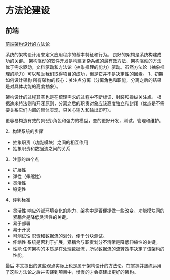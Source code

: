 # 方法论建设

## 前端
[前端架构设计的方法论](https://segmentfault.com/a/1190000016873522?utm_source=tag-newest)

系统的架构设计用来定义应用程序的基本特征和行为。
良好的架构是系统构建成功的关键。
架构驱动的软件开发是构建复杂系统的最有效方法，架构驱动的方法优于需求驱动，文档驱动和方法论（抽象推理的能力）驱动。虽然方法论（抽象推理的能力）可以帮助我们取得项目的成功，但是它并不是决定性的因素。
1、初期如何设计架构
所有架构的核心：关注点分离（分离角色和职能，分离之后的结果是对具体功能的高度抽象）。

架构设计的过程其实也是在梳理需求的过程中不断标识、封装和操纵关注点。
根据迪米特法则和开闭原则，分离之后的职责对象应该高度独立和封闭（优点是不需要关系它们内部的具体实现，只关心输入和输出即可）。

更容易构造有效的(职责)角色和强力的模型，变的更好开发，测试，管理和维护。

2、构建系统的步骤
- 抽象职责（功能模块）之间的相互作用
- 抽象职责和数据流之间的关系

3、注意的四个点
- 扩展性
- 弹性（伸缩性）
- 灵活性
- 稳定性

4、评判标准
- 灵活性
响应外部环境变化的能力，架构中是否便捷做一些改变，功能模块间的紧耦合是降低灵活性的关键。
- 易于部署
- 易于开发
- 可测试性
职责和数据流的划分，便于分块测试。
- 伸缩性
系统是否利于扩展，紧耦合与职责划分不清晰是降低伸缩性的关键。
- 性能
任何架构的本质是在处理数据流，所以数据流的流转效率决定了该架构的性能。

最后
本文提出的这些观点实际上也是属于架构设计的方法论。在掌握并熟练运用了这些方法论之后并实践到项目中，慢慢的才会搭建出更好的架构。
